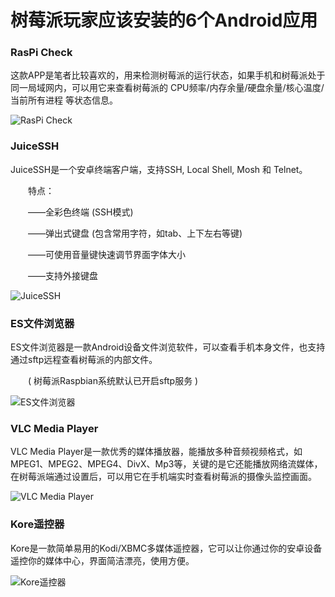 # 树莓派玩家应该安装的6个Android应用

### RasPi Check
这款APP是笔者比较喜欢的，用来检测树莓派的运行状态，如果手机和树莓派处于同一局域网内，可以用它来查看树莓派的 CPU频率/内存余量/硬盘余量/核心温度/当前所有进程 等状态信息。

![RasPi Check](http://images0.cnblogs.com/blog2015/773283/201506/230948540806928.png)

### JuiceSSH

JuiceSSH是一个安卓终端客户端，支持SSH, Local Shell, Mosh 和 Telnet。

　　特点：

　　——全彩色终端 (SSH模式)

　　——弹出式键盘 (包含常用字符，如tab、上下左右等键)

　　——可使用音量键快速调节界面字体大小

　　——支持外接键盘

![JuiceSSH](http://images0.cnblogs.com/blog2015/773283/201506/231059211271143.png)

### ES文件浏览器
ES文件浏览器是一款Android设备文件浏览软件，可以查看手机本身文件，也支持通过sftp远程查看树莓派的内部文件。

　　( 树莓派Raspbian系统默认已开启sftp服务 )

![ES文件浏览器](http://images0.cnblogs.com/blog2015/773283/201506/231100226421081.png)

### VLC Media Player
VLC Media Player是一款优秀的媒体播放器，能播放多种音频视频格式，如MPEG1、MPEG2、MPEG4、DivX、Mp3等，关键的是它还能播放网络流媒体，在树莓派端通过设置后，可以用它在手机端实时查看树莓派的摄像头监控画面。

![VLC Media Player](http://images0.cnblogs.com/blog2015/773283/201506/231114418142900.png)

### Kore遥控器
Kore是一款简单易用的Kodi/XBMC多媒体遥控器，它可以让你通过你的安卓设备遥控你的媒体中心，界面简洁漂亮，使用方便。

![Kore遥控器](http://images0.cnblogs.com/blog2015/773283/201506/231117399392981.png)
